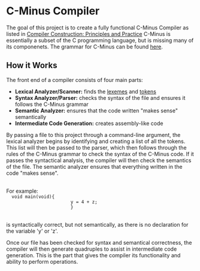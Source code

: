 <h1><b>C-Minus Compiler</b></h1>

<p>The goal of this project is to create a fully functional C-Minus Compiler as listed in <a href="https://www.amazon.com/Compiler-Construction-Principles-Kenneth-Louden/dp/0534939724">Compiler Construction: Principles and Practice</a>
    C-Minus is essentially a subset of the C programming language, but is missing many of its componenets. The grammar for C-Minus can be found
    <a href="http://www.csci-snc.com/ExamplesX/C-Syntax.pdf">here</a>.
    
<h2>How it Works</h2>
<p>The front end of a compiler consists of four main parts:
     <ul>
      <li><b>Lexical Analyzer/Scanner:</b> finds the <a href="https://en.wikipedia.org/wiki/Lexical_analysis#Lexeme">lexemes</a> and <a href="https://en.wikipedia.org/wiki/Lexical_analysis#Token">tokens</a></li>
      <li><b>Syntax Analyzer/Parser:</b> checks the syntax of the file and ensures it follows the C-Minus grammar</li>
      <li><b>Semantic Analyzer:</b> ensures that the code written "makes sense" semantically</li> 
      <li><b>Intermediate Code Generation:</b> creates assembly-like code</li></ul>

By passing a file to this project through a command-line argument, the lexical analyzer begins by identifying and creating a list of all the tokens. This list will then be passed to the parser, which then
follows through the rules of the C-Minus grammar to check the syntax of the C-Minus code. If it passes the syntactical analysis, the compiler will then
check the semantics of the file. The semantic analyzer ensures that everything written in the code "makes sense".</p>
<p><br>          For example:<br>
       <code>  void main(void){
                        y = 4 + z;
                        } </code></p><br>
is syntactically correct, but not semantically, as there is no declaration for the variable 'y' or 'z'.</p>
<p>Once our file has been checked for syntax and semantical correctness, the compiler will then generate quadruples to assist in intermediate code generation. This is the part that gives the compiler its functionality and ability to perform operations.</p>
                   
